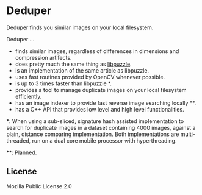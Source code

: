 # Deduper

Deduper finds you similar images on your local filesystem.

Deduper ...

- finds similar images, regardless of differences in dimensions and compression artifects.
- does pretty much the same thing as [libpuzzle](https://github.com/jedisct1/libpuzzle).
- is an implementation of the same article as libpuzzle.
- uses fast routines provided by OpenCV whenever possible.
- is up to 3 times faster than libpuzzle *.
- provides a tool to manage duplicate images on your local filesystem efficiently.
- has an image indexer to provide fast reverse image searching locally **.
- has a C++ API that provides low level and high level functionalities.

*: When using a sub-sliced, signature hash assisted implementation to search for
duplicate images in a dataset containing 4000 images, against a plain, distance
comparing implementation. Both implementations are multi-threaded, run on a dual
core mobile processor with hyperthreading.

**: Planned.

## License

Mozilla Public License 2.0
